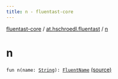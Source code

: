 ```yaml
---
title: n - fluentast-core
---
```


[fluentast-core](../index.html) / [at.hschroedl.fluentast](index.html) / [n](.)

# n

`fun n(name: `[`String`](https://kotlinlang.org/api/latest/jvm/stdlib/kotlin/-string/index.html)`): `[`FluentName`](../at.hschroedl.fluentast.ast.expression/-fluent-name/index.html) [(source)](https://github.com/hschroedl/FluentAST/tree/master/core/src/main/kotlin//at.hschroedl.fluentast/Fluentast.kt#L60)